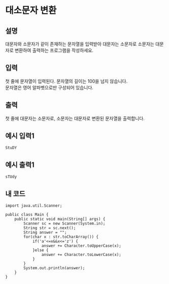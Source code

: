 # 대소문자 변환

## 설명
대문자와 소문자가 같이 존재하는 문자열을 입력받아 대문자는 소문자로 소문자는 대문자로 변환하여 출력하는 프로그램을 작성하세요.

## 입력
첫 줄에 문자열이 입력된다. 문자열의 길이는 100을 넘지 않습니다.  
문자열은 영어 알파벳으로만 구성되어 있습니다.

## 출력
첫 줄에 대문자는 소문자로, 소문자는 대문자로 변환된 문자열을 출력합니다.

## 예시 입력1
```
StuDY
```

## 예시 출력1
```
sTUdy
```

## 내 코드
```
import java.util.Scanner;

public class Main {
	public static void main(String[] args) {
		Scanner sc = new Scanner(System.in);
		String str = sc.next();
		String answer = "";
		for(char x : str.toCharArray()) {
			if('a'<=x&&x<='z') {
				answer += Character.toUpperCase(x);
			}else {
				answer += Character.toLowerCase(x);
			}
		}
		System.out.println(answer);
	}
}
```
